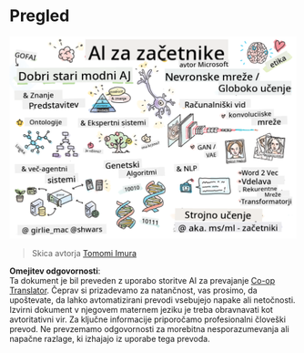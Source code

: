 <!--
CO_OP_TRANSLATOR_METADATA:
{
  "original_hash": "5fef1a0b22498d7188959e2a2cb08af7",
  "translation_date": "2025-08-25T21:23:29+00:00",
  "source_file": "lessons/README.md",
  "language_code": "sl"
}
-->
# Pregled

![Pregled v skici](../../../translated_images/ai-overview.0857791951d19500d0ef8b803d77110c738dcafc52306e6d68724742cd4af167.sl.png)

> Skica avtorja [Tomomi Imura](https://twitter.com/girlie_mac)

**Omejitev odgovornosti**:  
Ta dokument je bil preveden z uporabo storitve AI za prevajanje [Co-op Translator](https://github.com/Azure/co-op-translator). Čeprav si prizadevamo za natančnost, vas prosimo, da upoštevate, da lahko avtomatizirani prevodi vsebujejo napake ali netočnosti. Izvirni dokument v njegovem maternem jeziku je treba obravnavati kot avtoritativni vir. Za ključne informacije priporočamo profesionalni človeški prevod. Ne prevzemamo odgovornosti za morebitna nesporazumevanja ali napačne razlage, ki izhajajo iz uporabe tega prevoda.